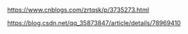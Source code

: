 https://www.cnblogs.com/zrtqsk/p/3735273.html



https://blog.csdn.net/qq_35873847/article/details/78969410